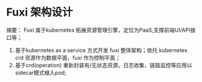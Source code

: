 # Fuxi 架构设计

摘要： Fuxi 属于kubernetes 拓展资源管理引擎，定位为PaaS,支撑前端UI/API接口等；

1. 基于kubernetes as a service 方式开发 fuxi 整体架构；依托 kubernetes crd 资源作为数据平面，fuxi 作为控制平面；
2. 基于crd(operation) 重新封装有/无状态资源，日志收集、链路监控等应用以sidecar模式植入pod; 
